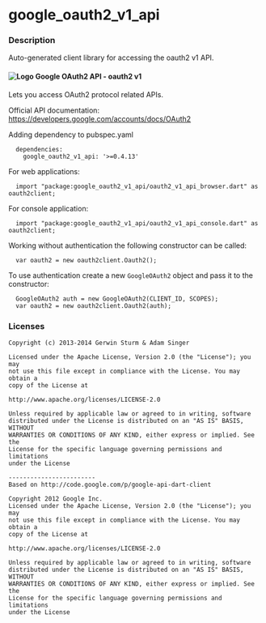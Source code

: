 # google_oauth2_v1_api

### Description

Auto-generated client library for accessing the oauth2 v1 API.

#### ![Logo](http://www.google.com/images/icons/product/search-16.gif) Google OAuth2 API - oauth2 v1

Lets you access OAuth2 protocol related APIs.

Official API documentation: https://developers.google.com/accounts/docs/OAuth2

Adding dependency to pubspec.yaml

```
  dependencies:
    google_oauth2_v1_api: '>=0.4.13'
```

For web applications:

```
  import "package:google_oauth2_v1_api/oauth2_v1_api_browser.dart" as oauth2client;
```

For console application:

```
  import "package:google_oauth2_v1_api/oauth2_v1_api_console.dart" as oauth2client;
```

Working without authentication the following constructor can be called:

```
  var oauth2 = new oauth2client.Oauth2();
```

To use authentication create a new `GoogleOAuth2` object and pass it to the constructor:


```
  GoogleOAuth2 auth = new GoogleOAuth2(CLIENT_ID, SCOPES);
  var oauth2 = new oauth2client.Oauth2(auth);
```

### Licenses

```
Copyright (c) 2013-2014 Gerwin Sturm & Adam Singer

Licensed under the Apache License, Version 2.0 (the "License"); you may 
not use this file except in compliance with the License. You may obtain a 
copy of the License at

http://www.apache.org/licenses/LICENSE-2.0

Unless required by applicable law or agreed to in writing, software
distributed under the License is distributed on an "AS IS" BASIS, WITHOUT
WARRANTIES OR CONDITIONS OF ANY KIND, either express or implied. See the
License for the specific language governing permissions and limitations 
under the License

------------------------
Based on http://code.google.com/p/google-api-dart-client

Copyright 2012 Google Inc.
Licensed under the Apache License, Version 2.0 (the "License"); you may 
not use this file except in compliance with the License. You may obtain a
copy of the License at

http://www.apache.org/licenses/LICENSE-2.0

Unless required by applicable law or agreed to in writing, software
distributed under the License is distributed on an "AS IS" BASIS, WITHOUT
WARRANTIES OR CONDITIONS OF ANY KIND, either express or implied. See the
License for the specific language governing permissions and limitations 
under the License

```

